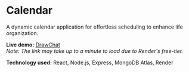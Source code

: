 # Calendar
A dynamic calendar application for effortless scheduling to enhance life organization.

**Live demo:** [DrawChat](https://calendar-elir.onrender.com/)  
_Note: The link may take up to a minute to load due to Render's free-tier._

**Technology used:** React, Node.js, Express, MongoDB Atlas, Render
